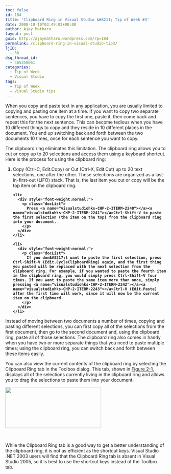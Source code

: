 ```yaml
---
toc: false
id: 184
title: 'Clipboard Ring in Visual Studio &#8211; Tip of Week #3'
date: 2008-10-10T03:49:03+00:00
author: Ajay Matharu
layout: post
guid: http://ajaymatharu.wordpress.com/?p=184
permalink: /clipboard-ring-in-visual-studio-tip3/
ljID:
  - 38
dsq_thread_id:
  - 465358061
categories:
  - Tip of Week
  - Visual Studio
tags:
  - Tip of Week
  - Visual Studio tips
---
```

<p class="docText">
  When you copy and paste text in any application, you are usually limited to copying and pasting one item at a time. If you want to copy two separate sentences, you have to copy the first one, paste it, then come back and repeat this for the next sentence. This can become tedious when you have 10 different things to copy and they reside in 10 different places in the document. You end up switching back and forth between the two documents 10 times, once for each sentence you want to copy.
</p>

<p class="docText">
  The clipboard ring eliminates this limitation. The clipboard ring allows you to cut or copy up to 20 selections and access them using a keyboard shortcut. Here is the process for using the<a name="visualstudiohks-CHP-2-ITERM-2235"></a> clipboard ring:
</p>

<div style="font-weight:bold;">
  <ol class="docList" type="1">
    <li>
      <div style="font-weight:normal;">
        <p class="docList">
          <a name="visualstudiohks-CHP-2-ITERM-2236"></a><a name="visualstudiohks-CHP-2-ITERM-2237"></a><a name="visualstudiohks-CHP-2-ITERM-2238"></a><a name="visualstudiohks-CHP-2-ITERM-2239"></a>Copy (Ctrl-C, Edit.Copy) or Cut (Ctrl-X, Edit.Cut) up to 20 text selections, one after the other. These selections are organized as a last-in-first-out (LIFO) stack. That is, the last item you cut or copy will be the top item on the clipboard ring.
        </p>
      </div>
    </li>
    
    <li>
      <div style="font-weight:normal;">
        <p class="docList">
          Press <a name="visualstudiohks-CHP-2-ITERM-2240"></a><a name="visualstudiohks-CHP-2-ITERM-2241"></a>Ctrl-Shift-V to paste the first selection (the item on the top) from the clipboard ring into your document.
        </p>
      </div>
    </li>
    
    <li>
      <div style="font-weight:normal;">
        <p class="docList">
          If you don&#8217;t want to paste the first selection, press Ctrl-Shift-V (Edit.CycleClipboardRing) again, and the first thing you pasted will be replaced with the next selection from the clipboard ring. For example, if you wanted to paste the fourth item in the clipboard ring, you would simply press Ctrl-Shift-V four times. If you want to paste the same item more than once, simply pressing <a name="visualstudiohks-CHP-2-ITERM-2242"></a><a name="visualstudiohks-CHP-2-ITERM-2243"></a>Ctrl-V (Edit.Paste) after the first time will work, since it will now be the current item on the clipboard.
        </p>
      </div>
    </li>
  </ol>
</div>

<p class="docText">
  Instead of moving between two documents a number of times, copying and pasting different selections, you can first copy all of the selections from the first document, then go to the second document and, using the clipboard ring, paste all of those selections. The clipboard ring also comes in handy when you have two or more separate things that you need to paste multiple times; using the clipboard ring, you can switch back and forth between these items easily.
</p>

<p class="docText">
  You can also view the current contents of the clipboard ring by selecting the Clipboard Ring tab in the Toolbox dialog. This tab, shown in <a class="docLink" href="http://ajaymatharu.wordpress.com/wp-admin/#visualstudiohks-CHP-2-FIG-1">Figure 2-1</a>, displays all of the selections currently living in the clipboard ring and allows you to drag the selections to paste them into your document.
</p>

<p class="docText">
  <a href="http://ajaymatharu.files.wordpress.com/2008/10/clipboardring.png"><img class="aligncenter size-medium wp-image-186" title="Clipboard Ring" src="http://ajaymatharu.files.wordpress.com/2008/10/clipboardring.png?w=300" alt="" width="300" height="128" /></a>
</p>

<p class="docText">
   
</p>

<p class="docText">
  While the Clipboard Ring tab is a good way to get a better understanding of the clipboard ring, it is not as efficient as the shortcut keys. Visual Studio .NET 2003 users will find that the Clipboard Ring tab is absent in Visual Studio 2005, so it is best to use the shortcut keys instead of the Toolbox tab.
</p>
